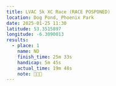 ```yaml
---
title: LVAC 5k XC Race (RACE POSPONED)
location: Dog Pond, Phoenix Park
date: 2025-01-25 11:30
latitude: 53.3515897
longitude: -6.3090013
results:
  - place: 1
    name: ND
    finish_time: 25m 33s
    handicap: 5m 45s
    actual_time: 19m 48s
    note: 🥇🥈🥉
---
```

